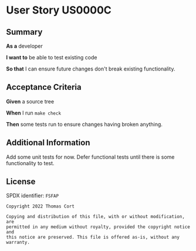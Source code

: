 # User Story US0000C

## Summary

**As a** developer

**I want to** be able to test existing code

**So that** I can ensure future changes don't break existing functionality.

## Acceptance Criteria

**Given** a source tree

**When** I run `make check`

**Then** some tests run to ensure changes having broken anything.

## Additional Information

Add some unit tests for now. Defer functional tests until there is some
functionality to test.

## License

SPDX identifier: `FSFAP`

```
Copyright 2022 Thomas Cort

Copying and distribution of this file, with or without modification, are
permitted in any medium without royalty, provided the copyright notice and
this notice are preserved. This file is offered as-is, without any warranty.
```
